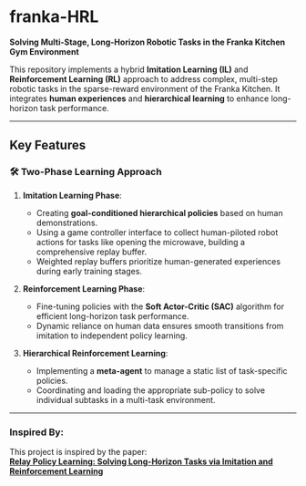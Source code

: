 # franka-HRL  

**Solving Multi-Stage, Long-Horizon Robotic Tasks in the Franka Kitchen Gym Environment**  

This repository implements a hybrid **Imitation Learning (IL)** and **Reinforcement Learning (RL)** approach to address complex, multi-step robotic tasks in the sparse-reward environment of the Franka Kitchen. It integrates **human experiences** and **hierarchical learning** to enhance long-horizon task performance.  

---

## Key Features  
### 🛠 **Two-Phase Learning Approach**  
1. **Imitation Learning Phase**:  
   - Creating **goal-conditioned hierarchical policies** based on human demonstrations.  
   - Using a game controller interface to collect human-piloted robot actions for tasks like opening the microwave, building a comprehensive replay buffer.  
   - Weighted replay buffers prioritize human-generated experiences during early training stages.  

2. **Reinforcement Learning Phase**:  
   - Fine-tuning policies with the **Soft Actor-Critic (SAC)** algorithm for efficient long-horizon task performance.  
   - Dynamic reliance on human data ensures smooth transitions from imitation to independent policy learning.  

3. **Hierarchical Reinforcement Learning**:
    - Implementing a **meta-agent** to manage a static list of task-specific policies.  
    - Coordinating and loading the appropriate sub-policy to solve individual subtasks in a multi-task environment.  

---

### **Inspired By**:
This project is inspired by the paper:  
**[Relay Policy Learning: Solving Long-Horizon Tasks via Imitation and Reinforcement Learning](https://arxiv.org/abs/2012.13479)**  


<!--# franka-HRL
### Simple-speaker-listener-v4
Demo| Results| 
:-----------------------:|:-----------------------:|
![](./MADDPG/thumbnails/video-ezgif.com-video-to-gif-converter.gif)| ![](./MADDPG/plots/maddpg.png)| 






